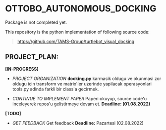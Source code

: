 # OTTOBO_AUTONOMOUS_DOCKING

Package is not completed yet.

This repository is the python implementation of following source code: 
>https://github.com/TAMS-Group/turtlebot_visual_docking

## PROJECT_PLAN:

**[IN-PROGRESS]**

- *PROJECT ORGANIZATION*
	**docking.py** karmasik oldugu ve okunmasi zor oldugu icin transform ve matrix'ler uzerinde yapilacak operasyonlari tools.py adinda farkli bir class'a gecirmek.

- *CONTINUE TO IMPLEMENT PAPER*
	Paperi okuyup, source code'u inceleyerek repos'u gelistirmeye devam et. 
	**Deadline: (01.08.2022)**


**[TODO]**

- *GET FEEDBACK*
	Get feedback
	**Deadline:** Pazartesi (02.08.2022)





